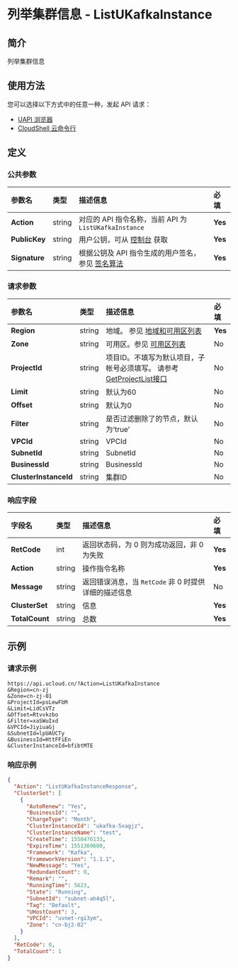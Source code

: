# 列举集群信息 - ListUKafkaInstance

## 简介

列举集群信息






## 使用方法

您可以选择以下方式中的任意一种，发起 API 请求：
- [UAPI 浏览器](https://console.ucloud.cn/uapi/detail?id=ListUKafkaInstance)
- [CloudShell 云命令行](https://shell.ucloud.cn/)


## 定义

### 公共参数

| 参数名 | 类型 | 描述信息 | 必填 |
|:---|:---|:---|:---|
| **Action**     | string  | 对应的 API 指令名称，当前 API 为 `ListUKafkaInstance`                        | **Yes** |
| **PublicKey**  | string  | 用户公钥，可从 [控制台](https://console.ucloud.cn/uapi/apikey) 获取                                             | **Yes** |
| **Signature**  | string  | 根据公钥及 API 指令生成的用户签名，参见 [签名算法](api/summary/signature.md)  | **Yes** |

### 请求参数

| 参数名 | 类型 | 描述信息 | 必填 |
|:---|:---|:---|:---|
| **Region** | string | 地域。 参见 [地域和可用区列表](api/summary/regionlist) |**Yes**|
| **Zone** | string | 可用区。参见 [可用区列表](api/summary/regionlist) |No|
| **ProjectId** | string | 项目ID。不填写为默认项目，子帐号必须填写。 请参考[GetProjectList接口](api/summary/get_project_list) |No|
| **Limit** | string | 默认为60 |No|
| **Offset** | string | 默认为0 |No|
| **Filter** | string | 是否过滤删除了的节点，默认为‘true’ |No|
| **VPCId** | string | VPCId |No|
| **SubnetId** | string | SubnetId |No|
| **BusinessId** | string | BusinessId |No|
| **ClusterInstanceId** | string | 集群ID |No|

### 响应字段

| 字段名 | 类型 | 描述信息 | 必填 |
|:---|:---|:---|:---|
| **RetCode** | int | 返回状态码，为 0 则为成功返回，非 0 为失败 |**Yes**|
| **Action** | string | 操作指令名称 |**Yes**|
| **Message** | string | 返回错误消息，当 `RetCode` 非 0 时提供详细的描述信息 |No|
| **ClusterSet** | string | 信息 |**Yes**|
| **TotalCount** | string | 总数 |**Yes**|




## 示例

### 请求示例
    
```
https://api.ucloud.cn/?Action=ListUKafkaInstance
&Region=cn-zj
&Zone=cn-zj-01
&ProjectId=psLewFbM
&Limit=LidCsVTz
&Offset=Rtvvkzbo
&Filter=xaSWuIxd
&VPCId=JiyiuaGj
&SubnetId=lpUAUCTy
&BusinessId=HttFFiEn
&ClusterInstanceId=bfibtMTE
```

### 响应示例
    
```json
{
  "Action": "ListUKafkaInstanceResponse",
  "ClusterSet": [
    {
      "AutoRenew": "Yes",
      "BusinessId": "",
      "ChargeType": "Month",
      "ClusterInstanceId": "ukafka-5xagjz",
      "ClusterInstanceName": "test",
      "CreateTime": 1550476133,
      "ExpireTime": 1551369600,
      "Framework": "Kafka",
      "FrameworkVersion": "1.1.1",
      "NewMessage": "Yes",
      "RedundantCount": 0,
      "Remark": "",
      "RunningTime": 5623,
      "State": "Running",
      "SubnetId": "subnet-ah4q5l",
      "Tag": "Default",
      "UHostCount": 3,
      "VPCId": "uvnet-rgi3ym",
      "Zone": "cn-bj2-02"
    }
  ],
  "RetCode": 0,
  "TotalCount": 1
}
```





